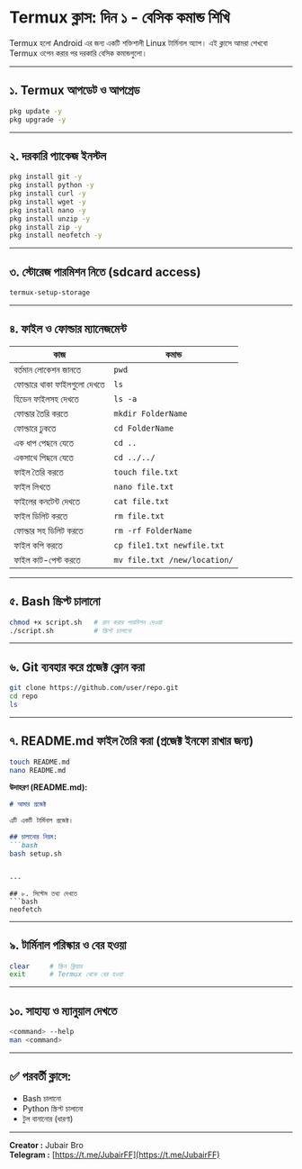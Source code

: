 # Termux ক্লাস: দিন ১ - বেসিক কমান্ড শিখি

Termux হলো Android এর জন্য একটি শক্তিশালী Linux টার্মিনাল অ্যাপ। এই ক্লাসে আমরা শেখবো Termux ওপেন করার পর দরকারি বেসিক কমান্ডগুলো।

---

## ১. Termux আপডেট ও আপগ্রেড
```bash
pkg update -y
pkg upgrade -y
```

---

## ২. দরকারি প্যাকেজ ইনস্টল
```bash
pkg install git -y
pkg install python -y
pkg install curl -y
pkg install wget -y
pkg install nano -y
pkg install unzip -y
pkg install zip -y
pkg install neofetch -y
```

---

## ৩. স্টোরেজ পারমিশন নিতে (sdcard access)
```bash
termux-setup-storage
```

---

## ৪. ফাইল ও ফোল্ডার ম্যানেজমেন্ট

| কাজ                                | কমান্ড                           |
|-----------------------------------|----------------------------------|
| বর্তমান লোকেশন জানতে              | `pwd`                            |
| ফোল্ডারে থাকা ফাইলগুলো দেখতে     | `ls`                             |
| হিডেন ফাইলসহ দেখতে               | `ls -a`                          |
| ফোল্ডার তৈরি করতে                 | `mkdir FolderName`              |
| ফোল্ডারে ঢুকতে                    | `cd FolderName`                 |
| এক ধাপ পেছনে যেতে                 | `cd ..`                          |
| একসাথে পিছনে যেতে                | `cd ../../`                     |
| ফাইল তৈরি করতে                    | `touch file.txt`                |
| ফাইল লিখতে                        | `nano file.txt`                 |
| ফাইলের কনটেন্ট দেখতে             | `cat file.txt`                  |
| ফাইল ডিলিট করতে                   | `rm file.txt`                   |
| ফোল্ডার সহ ডিলিট করতে             | `rm -rf FolderName`             |
| ফাইল কপি করতে                     | `cp file1.txt newfile.txt`      |
| ফাইল কাট-পেস্ট করতে               | `mv file.txt /new/location/`    |

---

## ৫. Bash স্ক্রিপ্ট চালানো
```bash
chmod +x script.sh   # রান করার পারমিশন দেওয়া
./script.sh          # স্ক্রিপ্ট চালানো
```

---

## ৬. Git ব্যবহার করে প্রজেক্ট ক্লোন করা
```bash
git clone https://github.com/user/repo.git
cd repo
ls
```

---

## ৭. README.md ফাইল তৈরি করা (প্রজেক্ট ইনফো রাখার জন্য)
```bash
touch README.md
nano README.md
```

**উদাহরণ (README.md):**
```markdown
# আমার প্রজেক্ট

এটি একটি টার্মিনাল প্রজেক্ট।

## চালানোর নিয়ম:
```bash
bash setup.sh
```
```

---

## ৮. সিস্টেম তথ্য দেখতে
```bash
neofetch
```

---

## ৯. টার্মিনাল পরিস্কার ও বের হওয়া
```bash
clear     # স্ক্রিন ক্লিয়ার
exit      # Termux থেকে বের হওয়া
```

---

## ১০. সাহায্য ও ম্যানুয়াল দেখতে
```bash
<command> --help
man <command>
```

---

## ✅ পরবর্তী ক্লাসে:
- Bash চালানো
- Python স্ক্রিপ্ট চালানো
- টুল বানানোর (ধারণা) 
  
---

**Creator :** Jubair Bro  
**Telegram :** [https://t.me/JubairFF](https://t.me/JubairFF)
